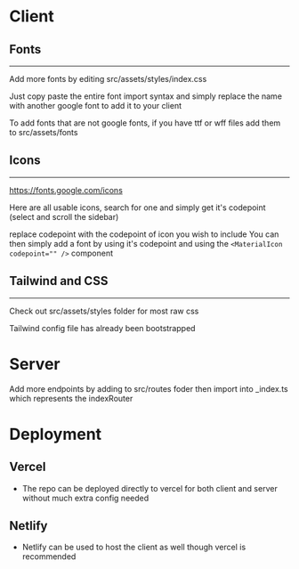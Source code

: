 # Client

## Fonts

---

Add more fonts by editing src/assets/styles/index.css

Just copy paste the entire font import syntax and simply replace the name with another google font to add it to your client

To add fonts that are not google fonts, if you have ttf or wff files add them to src/assets/fonts

## Icons

---

https://fonts.google.com/icons

Here are all usable icons, search for one and simply get it's codepoint (select and scroll the sidebar)

replace codepoint with the codepoint of icon you wish to include
You can then simply add a font by using it's codepoint and using the `<MaterialIcon codepoint="" />` component

## Tailwind and CSS

---

Check out src/assets/styles folder for most raw css

Tailwind config file has already been bootstrapped

# Server

Add more endpoints by adding to src/routes foder then import into \_index.ts which represents the indexRouter

# Deployment

## Vercel

- The repo can be deployed directly to vercel for both client and server without much extra config needed

## Netlify

- Netlify can be used to host the client as well though vercel is recommended
